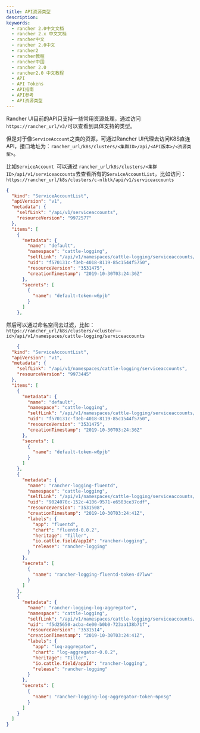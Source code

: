 ```yaml
---
title: API资源类型
description: 
keywords:
  - rancher 2.0中文文档
  - rancher 2.x 中文文档
  - rancher中文
  - rancher 2.0中文
  - rancher2
  - rancher教程
  - rancher中国
  - rancher 2.0
  - rancher2.0 中文教程
  - API
  - API Tokens
  - API指南
  - API参考
  - API资源类型
---
```


Rancher UI目前的API只支持一些常用资源处理，通过访问`https://rancher_url/v3/`可以查看到具体支持的类型。

但是对于像`ServiceAccount`之类的资源，可通过Rancher UI代理去访问K8S直连API，接口地址为：`rancher_url/k8s/clusters/<集群ID>/api/<API版本>/<资源类型>`。

比如`ServiceAccount `可以通过 `rancher_url/k8s/clusters/<集群ID>/api/v1/serviceaccounts`去查看所有的`ServiceAccountList`，比如访问：`https://rancher_url/k8s/clusters/c-nlbtk/api/v1/serviceaccounts`

```json
{
  "kind": "ServiceAccountList",
  "apiVersion": "v1",
  "metadata": {
    "selfLink": "/api/v1/serviceaccounts",
    "resourceVersion": "9972577"
  },
  "items": [
    {
      "metadata": {
        "name": "default",
        "namespace": "cattle-logging",
        "selfLink": "/api/v1/namespaces/cattle-logging/serviceaccounts/default",
        "uid": "f570131c-f3eb-4018-8119-85c1544f5750",
        "resourceVersion": "3531475",
        "creationTimestamp": "2019-10-30T03:24:36Z"
      },
      "secrets": [
        {
          "name": "default-token-w6pjb"
        }
      ]
    },
```

然后可以通过命名空间去过滤，比如：`https://rancher_url/k8s/clusters/<cluster——id>/api/v1/namespaces/cattle-logging/serviceaccounts`

```json
	{
  "kind": "ServiceAccountList",
  "apiVersion": "v1",
  "metadata": {
    "selfLink": "/api/v1/namespaces/cattle-logging/serviceaccounts",
    "resourceVersion": "9973445"
  },
  "items": [
    {
      "metadata": {
        "name": "default",
        "namespace": "cattle-logging",
        "selfLink": "/api/v1/namespaces/cattle-logging/serviceaccounts/default",
        "uid": "f570131c-f3eb-4018-8119-85c1544f5750",
        "resourceVersion": "3531475",
        "creationTimestamp": "2019-10-30T03:24:36Z"
      },
      "secrets": [
        {
          "name": "default-token-w6pjb"
        }
      ]
    },
    {
      "metadata": {
        "name": "rancher-logging-fluentd",
        "namespace": "cattle-logging",
        "selfLink": "/api/v1/namespaces/cattle-logging/serviceaccounts/rancher-logging-fluentd",
        "uid": "9024070c-152c-4106-9571-e6503ce37cdf",
        "resourceVersion": "3531508",
        "creationTimestamp": "2019-10-30T03:24:41Z",
        "labels": {
          "app": "fluentd",
          "chart": "fluentd-0.0.2",
          "heritage": "Tiller",
          "io.cattle.field/appId": "rancher-logging",
          "release": "rancher-logging"
        }
      },
      "secrets": [
        {
          "name": "rancher-logging-fluentd-token-d7lww"
        }
      ]
    },
    {
      "metadata": {
        "name": "rancher-logging-log-aggregator",
        "namespace": "cattle-logging",
        "selfLink": "/api/v1/namespaces/cattle-logging/serviceaccounts/rancher-logging-log-aggregator",
        "uid": "f5d25650-acba-4e00-b0b0-723aa138b71f",
        "resourceVersion": "3531514",
        "creationTimestamp": "2019-10-30T03:24:41Z",
        "labels": {
          "app": "log-aggregator",
          "chart": "log-aggregator-0.0.2",
          "heritage": "Tiller",
          "io.cattle.field/appId": "rancher-logging",
          "release": "rancher-logging"
        }
      },
      "secrets": [
        {
          "name": "rancher-logging-log-aggregator-token-6pnsg"
        }
      ]
    }
  ]
}
```

